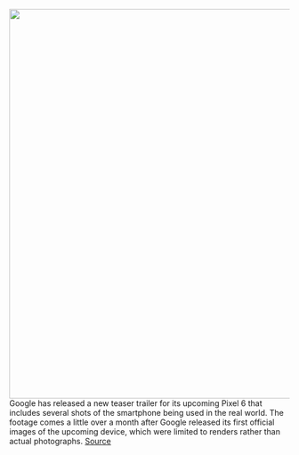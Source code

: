 <img src='https://cdn.vox-cdn.com/thumbor/VlVlO6i3WzzDKwdIr0_DixKOnKA=/0x0:2159x1438/1200x0/filters:focal(0x0:2159x1438):no_upscale()/cdn.vox-cdn.com/uploads/chorus_asset/file/22836511/msedge_Ma14APb1Xx.png' width='700px' /><br/>
Google has released a new teaser trailer for its upcoming Pixel 6 that includes several shots of the smartphone being used in the real world. The footage comes a little over a month after Google released its first official images of the upcoming device, which were limited to renders rather than actual photographs.
<a href='https://www.theverge.com/2021/9/9/22664341/google-pixel-6-real-world-photos-october-19th-launch-date-rumor'> Source <a/>